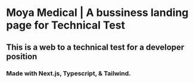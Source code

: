 # Moya Medical | A bussiness landing page for Technical Test
## This is a web to a technical test for a developer  position
### Made with Next.js, Typescript, & Tailwind.

